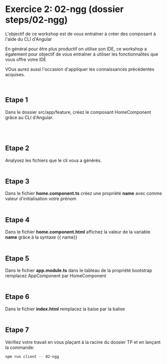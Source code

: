 # Exercice 2: 02-ngg (dossier steps/02-ngg)

L'objectif de ce workshop est de vous entraîner à créer des composant à l'aide du CLI d'Angular

En général pour être plus productif on utilise son IDE, ce workshop a également pour objectif de vous entraîner à utiliser les fonctionnalités que vous offre votre IDE

VOus aurez aussi l'occasion d'appliquer les connaissances précédentes acquises.

<br>

## Etape 1

Dans le dossier src/app/feature, créez le composant HomeComponent grâce au CLI d'Angular.

<br><br>

## Etape 2

Analysez les fichiers que le cli vous a générés.
<br><br>

## Etape 3

Dans le fichier **home.component.ts** créez une propriété **name** avec comme valeur d'initialisation votre prénom
<br><br>

## Etape 4

Dans le fichier **home.component.html** affichez la valeur de la variable **name** grâce à la syntaxe {{ name}}
<br><br>

## Etape 5

Dans le fichier **app.module.ts** dans le tableau de la propriété bootstrap remplacez AppComponent par HomeComponent
<br><br>

## Etape 6

Dans le fichier **index.html** remplacez la baise <sfeir-app> par la balise <sfeir-home>
<br><br>

## Etape 7

Vérifiez votre travail en vous plaçant à la racine du dossier TP et en lançant la commande:

```bash
npm run client -- 02-ngg
```

